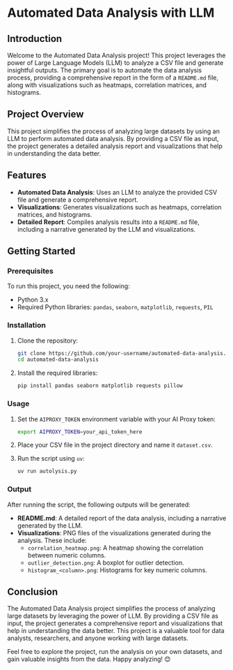 # Automated Data Analysis with LLM

## Introduction

Welcome to the Automated Data Analysis project! This project leverages the power of Large Language Models (LLM) to analyze a CSV file and generate insightful outputs. The primary goal is to automate the data analysis process, providing a comprehensive report in the form of a `README.md` file, along with visualizations such as heatmaps, correlation matrices, and histograms.

## Project Overview

This project simplifies the process of analyzing large datasets by using an LLM to perform automated data analysis. By providing a CSV file as input, the project generates a detailed analysis report and visualizations that help in understanding the data better.

## Features

- **Automated Data Analysis**: Uses an LLM to analyze the provided CSV file and generate a comprehensive report.
- **Visualizations**: Generates visualizations such as heatmaps, correlation matrices, and histograms.
- **Detailed Report**: Compiles analysis results into a `README.md` file, including a narrative generated by the LLM and visualizations.

## Getting Started

### Prerequisites

To run this project, you need the following:

- Python 3.x
- Required Python libraries: `pandas`, `seaborn`, `matplotlib`, `requests`, `PIL`

### Installation

1. Clone the repository:

    ```sh
    git clone https://github.com/your-username/automated-data-analysis.git
    cd automated-data-analysis
    ```

2. Install the required libraries:

    ```sh
    pip install pandas seaborn matplotlib requests pillow
    ```

### Usage

1. Set the `AIPROXY_TOKEN` environment variable with your AI Proxy token:

    ```sh
    export AIPROXY_TOKEN=your_api_token_here
    ```

2. Place your CSV file in the project directory and name it `dataset.csv`.

3. Run the script using `uv`:

    ```sh
    uv run autolysis.py
    ```

### Output

After running the script, the following outputs will be generated:

- **README.md**: A detailed report of the data analysis, including a narrative generated by the LLM.
- **Visualizations**: PNG files of the visualizations generated during the analysis. These include:
  - `correlation_heatmap.png`: A heatmap showing the correlation between numeric columns.
  - `outlier_detection.png`: A boxplot for outlier detection.
  - `histogram_<column>.png`: Histograms for key numeric columns.

## Conclusion

The Automated Data Analysis project simplifies the process of analyzing large datasets by leveraging the power of LLM. By providing a CSV file as input, the project generates a comprehensive report and visualizations that help in understanding the data better. This project is a valuable tool for data analysts, researchers, and anyone working with large datasets.

Feel free to explore the project, run the analysis on your own datasets, and gain valuable insights from the data. Happy analyzing! 😊
